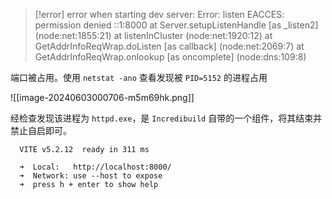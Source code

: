 
> [!error] error when starting dev server:
> Error: listen EACCES: permission denied ::1:8000
>     at Server.setupListenHandle [as _listen2] (node:net:1855:21)
>     at listenInCluster (node:net:1920:12)
>     at GetAddrInfoReqWrap.doListen [as callback] (node:net:2069:7)
>     at GetAddrInfoReqWrap.onlookup [as oncomplete] (node:dns:109:8)

端口被占用。使用 `netstat -ano` 查看发现被 `PID=5152` 的进程占用

![[image-20240603000706-m5m69hk.png]]

经检查发现该进程为 `httpd.exe`，是 `Incredibuild` 自带的一个组件，将其结束并禁止自启即可。

```
  VITE v5.2.12  ready in 311 ms

  ➜  Local:   http://localhost:8000/
  ➜  Network: use --host to expose
  ➜  press h + enter to show help

```

